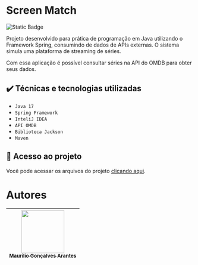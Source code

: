 # Screen Match
![Static Badge](https://img.shields.io/badge/status-em%20desenvolvimento-orange?style=for-the-badge
)

Projeto desenvolvido para prática de programação em Java utilizando o Framework Spring, consumindo de dados de APIs externas. O sistema simula uma plataforma de streaming de séries.

Com essa aplicação é possível consultar séries na API do OMDB para obter seus dados.

## ✔️ Técnicas e tecnologias utilizadas

- ``Java 17``
- ``Spring Framework``
- ``InteliJ IDEA``
- ``API OMDB``
- ``Biblioteca Jackson``
- ``Maven``

## 📁 Acesso ao projeto
Você pode acessar os arquivos do projeto [clicando aqui](https://github.com/maurilioga/screen_match_spring_sem_web/tree/main/src/br/com/estudos/screenmatchv2).

# Autores

| [<img loading="lazy" src="https://avatars.githubusercontent.com/u/74618958?v=4" width=115><br><sub>Maurilio Gonçalves Arantes</sub>](https://github.com/maurilioga) |
| :---: |
